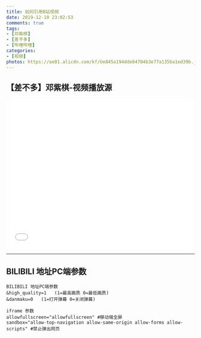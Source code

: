 ```yaml
---
title: 如何引用B站视频
date: 2019-12-10 23:02:53
comments: true
tags:
- [邓紫棋]
- [差不多]
- [哔哩哔哩]
categories:
- [视频]
photos: https://ae01.alicdn.com/kf/Ue845a194dde04704b3e77a135ba1ed39b.jpg
---
```


## 【差不多】邓紫棋-视频播放源
<iframe src="//player.bilibili.com/player.html?aid=60016166&cid=104514776&page=1&high_quality=1&danmaku=1" allowfullscreen="allowfullscreen" width="100%" height="400" scrolling="no" frameborder="0" sandbox="allow-top-navigation allow-same-origin allow-forms allow-scripts"></iframe>

---
##  BILIBILI 地址PC端参数
```
BILIBILI 地址PC端参数
&high_quality=1   (1=最高画质 0=最低画质)
&danmaku=0   (1=打开弹幕 0=关闭弹幕)
```
```
iframe 参数
allowfullscreen="allowfullscreen" #移动端全屏
sandbox="allow-top-navigation allow-same-origin allow-forms allow-scripts" #禁止弹出网页
```